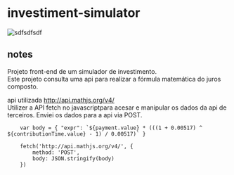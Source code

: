 # investiment-simulator    
  
![sdfsdfsdf](https://user-images.githubusercontent.com/56805229/83359951-0e41e000-a354-11ea-9087-7aff922af7a9.gif)  
  
## notes  

Projeto front-end de um simulador de investimento.  
Este projeto consulta uma api para realizar a fórmula matemática do juros composto.  
  
api utilizada  http://api.mathjs.org/v4/  
Utilizer a API fetch no javascriptpara acesar e manipular os dados da api de terceiros. 
Enviei os dados para a api via POST.  
```
    var body = { "expr": `${payment.value} * (((1 + 0.00517) ^ ${contributionTime.value} - 1) / 0.00517)` }
    
    fetch('http://api.mathjs.org/v4/', {
        method: 'POST',
        body: JSON.stringify(body)
    })
 ```


